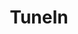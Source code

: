 ---
sitemap: false
title: "TuneIn"
redirect_to: https://tunein.com/podcasts/p1625376/
permalink: /s/tunein/
---